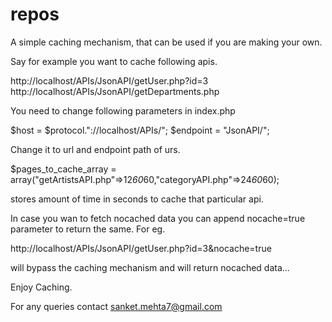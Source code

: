 repos
=====

A simple caching mechanism, that can be used if you are making your own.

Say for example you want to cache following apis.

http://localhost/APIs/JsonAPI/getUser.php?id=3
http://localhost/APIs/JsonAPI/getDepartments.php

You need to change following parameters in index.php

$host = $protocol."://localhost/APIs/";
$endpoint = "JsonAPI/";

Change it to url and endpoint path of urs.

$pages_to_cache_array = array("getArtistsAPI.php"=>12*60*60,"categoryAPI.php"=>24*60*60);

stores amount of time in seconds to cache that particular api.

In case you wan to fetch nocached data you can append nocache=true parameter to return the same. For eg.

http://localhost/APIs/JsonAPI/getUser.php?id=3&nocache=true

will bypass the caching mechanism and will return nocached data...

Enjoy Caching.

For any queries contact
sanket.mehta7@gmail.com

